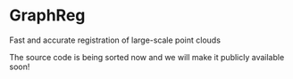 # GraphReg
Fast and accurate registration of large-scale point clouds

The source code is being sorted now and we will make it publicly available soon!
